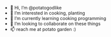 - 👋 Hi, I’m @potatogodlike
- 👀 I’m interested in cooking, planting
- 🌱 I’m currently learning cooking programming
- 💞️ I’m looking to collaborate on these things
- 📫 reach me at potato garden :)
